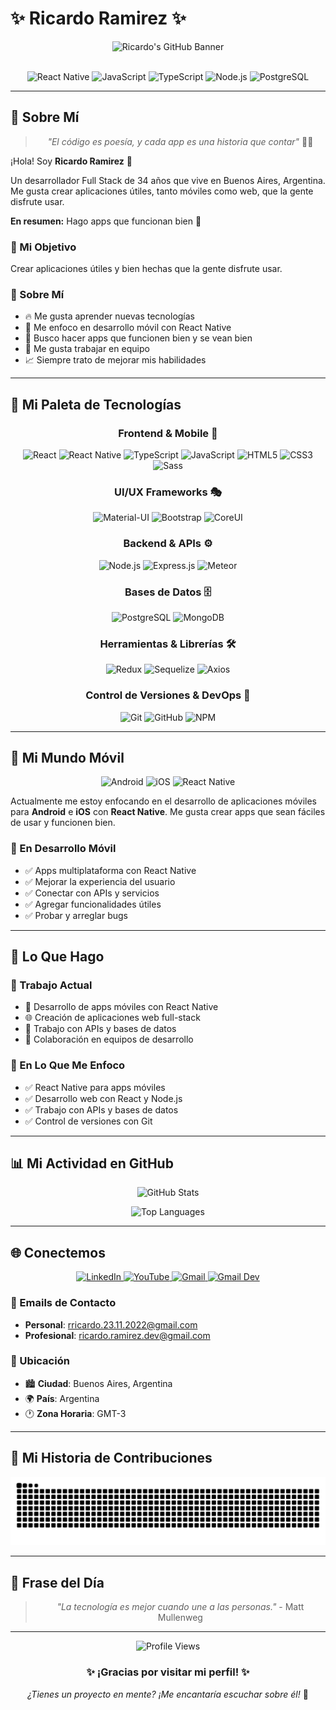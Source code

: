 # ✨ Ricardo Ramirez ✨

<div align="center">
  
  ![Ricardo's GitHub Banner](https://readme-typing-svg.herokuapp.com?font=Fira+Code&weight=500&size=28&pause=1000&color=00D4FF&center=true&vCenter=true&width=435&lines=Hola%2C+soy+Ricardo!;Full+Stack+Developer;React+Native+Developer;Mobile+%26+Web+Apps)
  
  <br/>
  
  <img src="https://img.shields.io/badge/React_Native-20232A?style=for-the-badge&logo=react&logoColor=61DAFB" alt="React Native" />
  <img src="https://img.shields.io/badge/JavaScript-323330?style=for-the-badge&logo=javascript&logoColor=F7DF1E" alt="JavaScript" />
  <img src="https://img.shields.io/badge/TypeScript-007ACC?style=for-the-badge&logo=typescript&logoColor=white" alt="TypeScript" />
  <img src="https://img.shields.io/badge/Node.js-43853D?style=for-the-badge&logo=node.js&logoColor=white" alt="Node.js" />
  <img src="https://img.shields.io/badge/PostgreSQL-316192?style=for-the-badge&logo=postgresql&logoColor=white" alt="PostgreSQL" />
  
</div>

---

## 🌟 Sobre Mí

<div align="center">
  
  > *"El código es poesía, y cada app es una historia que contar"* 📱✨
  
</div>

¡Hola! Soy **Ricardo Ramirez** 👋

Un desarrollador Full Stack de 34 años que vive en Buenos Aires, Argentina. Me gusta crear aplicaciones útiles, tanto móviles como web, que la gente disfrute usar.

**En resumen:** Hago apps que funcionan bien 🚀

### 🎯 Mi Objetivo

Crear aplicaciones útiles y bien hechas que la gente disfrute usar.

### 🌟 Sobre Mí

- 🔥 Me gusta aprender nuevas tecnologías
- 📱 Me enfoco en desarrollo móvil con React Native
- 🚀 Busco hacer apps que funcionen bien y se vean bien
- 🤝 Me gusta trabajar en equipo
- 📈 Siempre trato de mejorar mis habilidades

---

## 🎨 Mi Paleta de Tecnologías

<div align="center">
  
  ### **Frontend & Mobile** 🎨
  
  ![React](https://img.shields.io/badge/React-20232A?style=for-the-badge&logo=react&logoColor=61DAFB)
  ![React Native](https://img.shields.io/badge/React_Native-20232A?style=for-the-badge&logo=react&logoColor=61DAFB)
  ![TypeScript](https://img.shields.io/badge/TypeScript-007ACC?style=for-the-badge&logo=typescript&logoColor=white)
  ![JavaScript](https://img.shields.io/badge/JavaScript-323330?style=for-the-badge&logo=javascript&logoColor=F7DF1E)
  ![HTML5](https://img.shields.io/badge/HTML5-E34F26?style=for-the-badge&logo=html5&logoColor=white)
  ![CSS3](https://img.shields.io/badge/CSS3-1572B6?style=for-the-badge&logo=css3&logoColor=white)
  ![Sass](https://img.shields.io/badge/Sass-CC6699?style=for-the-badge&logo=sass&logoColor=white)
  
  ### **UI/UX Frameworks** 🎭
  
  ![Material-UI](https://img.shields.io/badge/Material--UI-0081CB?style=for-the-badge&logo=material-ui&logoColor=white)
  ![Bootstrap](https://img.shields.io/badge/Bootstrap-563D7C?style=for-the-badge&logo=bootstrap&logoColor=white)
  ![CoreUI](https://img.shields.io/badge/CoreUI-2F74CA?style=for-the-badge&logo=coreui&logoColor=white)
  
  ### **Backend & APIs** ⚙️
  
  ![Node.js](https://img.shields.io/badge/Node.js-43853D?style=for-the-badge&logo=node.js&logoColor=white)
  ![Express.js](https://img.shields.io/badge/Express.js-404D59?style=for-the-badge)
  ![Meteor](https://img.shields.io/badge/Meteor-FF6B6B?style=for-the-badge&logo=meteor&logoColor=white)
  
  ### **Bases de Datos** 🗄️
  
  ![PostgreSQL](https://img.shields.io/badge/PostgreSQL-316192?style=for-the-badge&logo=postgresql&logoColor=white)
  ![MongoDB](https://img.shields.io/badge/MongoDB-4EA94B?style=for-the-badge&logo=mongodb&logoColor=white)
  
  ### **Herramientas & Librerías** 🛠️
  
  ![Redux](https://img.shields.io/badge/Redux-593D88?style=for-the-badge&logo=redux&logoColor=white)
  ![Sequelize](https://img.shields.io/badge/Sequelize-52B0E7?style=for-the-badge&logo=sequelize&logoColor=white)
  ![Axios](https://img.shields.io/badge/Axios-5A29E4?style=for-the-badge&logo=axios&logoColor=white)
  
  ### **Control de Versiones & DevOps** 🔧
  
  ![Git](https://img.shields.io/badge/Git-F05032?style=for-the-badge&logo=git&logoColor=white)
  ![GitHub](https://img.shields.io/badge/GitHub-100000?style=for-the-badge&logo=github&logoColor=white)
  ![NPM](https://img.shields.io/badge/npm-CB3837?style=for-the-badge&logo=npm&logoColor=white)
  
</div>

---

## 📱 Mi Mundo Móvil

<div align="center">
  
  <img src="https://img.shields.io/badge/Android-3DDC84?style=for-the-badge&logo=android&logoColor=white" alt="Android" />
  <img src="https://img.shields.io/badge/iOS-000000?style=for-the-badge&logo=ios&logoColor=white" alt="iOS" />
  <img src="https://img.shields.io/badge/React_Native-20232A?style=for-the-badge&logo=react&logoColor=61DAFB" alt="React Native" />
  
</div>

Actualmente me estoy enfocando en el desarrollo de aplicaciones móviles para **Android** e **iOS** con **React Native**. Me gusta crear apps que sean fáciles de usar y funcionen bien.

### 🎯 En Desarrollo Móvil

- ✅ Apps multiplataforma con React Native
- ✅ Mejorar la experiencia del usuario
- ✅ Conectar con APIs y servicios
- ✅ Agregar funcionalidades útiles
- ✅ Probar y arreglar bugs

---

## 💼 Lo Que Hago

### 🏢 Trabajo Actual

- 📱 Desarrollo de apps móviles con React Native
- 🌐 Creación de aplicaciones web full-stack
- 🔧 Trabajo con APIs y bases de datos
- 🤝 Colaboración en equipos de desarrollo

### 🎯 En Lo Que Me Enfoco

- ✅ React Native para apps móviles
- ✅ Desarrollo web con React y Node.js
- ✅ Trabajo con APIs y bases de datos
- ✅ Control de versiones con Git

---

## 📊 Mi Actividad en GitHub

<div align="center">
  
  ![GitHub Stats](https://github-readme-stats.vercel.app/api?username=shricard&show_icons=true&theme=radical&hide_border=true&bg_color=0D1117&title_color=00D4FF&icon_color=00D4FF&text_color=FFFFFF&hide=contributions,issues&card_width=400)
  
  ![Top Languages](https://github-readme-stats.vercel.app/api/top-langs/?username=shricard&layout=compact&theme=radical&hide_border=true&bg_color=0D1117&title_color=00D4FF&text_color=FFFFFF&card_width=400&langs_count=6)
  
</div>

---

## 🌐 Conectemos

<div align="center">
  
  <a href="https://www.linkedin.com/in/ram%C3%ADrezricardo/" target="_blank">
    <img src="https://img.shields.io/badge/LinkedIn-0077B5?style=for-the-badge&logo=linkedin&logoColor=white" alt="LinkedIn" />
  </a>
  <a href="https://www.youtube.com/channel/UCdV2tPWPrTtcHuwZ5dWtwJQ" target="_blank">
    <img src="https://img.shields.io/badge/YouTube-FF0000?style=for-the-badge&logo=youtube&logoColor=white" alt="YouTube" />
  </a>
  <a href="mailto:rricardo.23.11.2022@gmail.com">
    <img src="https://img.shields.io/badge/Gmail-D14836?style=for-the-badge&logo=gmail&logoColor=white" alt="Gmail" />
  </a>
  <a href="mailto:ricardo.ramirez.dev@gmail.com">
    <img src="https://img.shields.io/badge/Gmail-D14836?style=for-the-badge&logo=gmail&logoColor=white" alt="Gmail Dev" />
  </a>
  
</div>

### 📧 Emails de Contacto

- **Personal**: [rricardo.23.11.2022@gmail.com](mailto:rricardo.23.11.2022@gmail.com)
- **Profesional**: [ricardo.ramirez.dev@gmail.com](mailto:ricardo.ramirez.dev@gmail.com)

### 📍 Ubicación

- 🏙️ **Ciudad**: Buenos Aires, Argentina
- 🌍 **País**: Argentina
- 🕐 **Zona Horaria**: GMT-3

---

## 🎨 Mi Historia de Contribuciones

<div align="center">
  <img src="https://raw.githubusercontent.com/shricard/shricard/output/github-contribution-grid-snake-dark.svg" alt="Snake animation" />
</div>

---

## 💫 Frase del Día

<div align="center">
  
  > *"La tecnología es mejor cuando une a las personas."* - Matt Mullenweg
  
</div>

---

<div align="center">
  
  <img src="https://komarev.com/ghpvc/?username=shricard&style=flat-square&color=00D4FF" alt="Profile Views" />
  
  ### ✨ ¡Gracias por visitar mi perfil! ✨
  
  *¿Tienes un proyecto en mente? ¡Me encantaría escuchar sobre él!* 🌟
  
</div>
